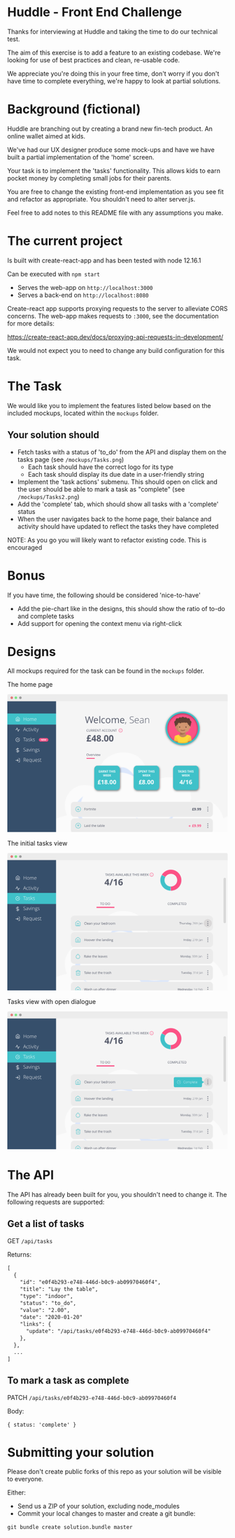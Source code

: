 # Huddle - Front End Challenge

Thanks for interviewing at Huddle and taking the time to do our technical test.

The aim of this exercise is to add a feature to an existing codebase. We're looking for use of best practices and clean, re-usable code.

We appreciate you're doing this in your free time, don't worry if you don't have time to complete everything, we're happy to look at partial solutions.

# Background (fictional)

Huddle are branching out by creating a brand new fin-tech product. An online wallet aimed at kids.

We've had our UX designer produce some mock-ups and have we have built a partial implementation of the 'home' screen.

Your task is to implement the 'tasks' functionality. This allows kids to earn pocket money by completing small jobs for
their parents.

You are free to change the existing front-end implementation as you see fit and refactor as appropriate. You shouldn't
need to alter server.js.

Feel free to add notes to this README file with any assumptions you make.

# The current project

Is built with create-react-app and has been tested with node 12.16.1

Can be executed with `npm start`

* Serves the web-app on `http://localhost:3000`
* Serves a back-end on `http://localhost:8080`

Create-react app supports proxying requests to the server to alleviate CORS concerns. The web-app makes requests to `:3000`,
see the documentation for more details:

https://create-react-app.dev/docs/proxying-api-requests-in-development/

We would not expect you to need to change any build configuration for this task.

# The Task

We would like you to implement the features listed below based on the included mockups, located within the `mockups` folder.

## Your solution should

- Fetch tasks with a status of 'to_do' from the API and display them on the tasks page (see `/mockups/Tasks.png`)
  - Each task should have the correct logo for its type
  - Each task should display its due date in a user-friendly string
- Implement the 'task actions' submenu. This should open on click and the user should be able to mark a task as "complete" (see `/mockups/Tasks2.png`)
- Add the 'complete' tab, which should show all tasks with a 'complete' status
- When the user navigates back to the home page, their balance and activity should have updated to reflect the tasks they have completed

NOTE: As you go you will likely want to refactor existing code. This is encouraged

# Bonus

If you have time, the following should be considered 'nice-to-have'

- Add the pie-chart like in the designs, this should show the ratio of to-do and complete tasks
- Add support for opening the context menu via right-click

# Designs

All mockups required for the task can be found in the `mockups` folder.

The home page

![homepage](/mockups/Home.png)

The initial tasks view

![tasks](/mockups/Tasks.png)

Tasks view with open dialogue

![tasks with open dialogue](/mockups/Tasks2.png)

# The API

The API has already been built for you, you shouldn't need to change it. The following requests are supported:

## Get a list of tasks

GET `/api/tasks`

Returns:

```
[
  {
    "id": "e0f4b293-e748-446d-b0c9-ab09970460f4",
    "title": "Lay the table",
    "type": "indoor",
    "status": "to_do",
    "value": "2.00",
    "date": "2020-01-20"
    "links": {
      "update": "/api/tasks/e0f4b293-e748-446d-b0c9-ab09970460f4"
    },
  },
  ...
]
```

## To mark a task as complete

PATCH `/api/tasks/e0f4b293-e748-446d-b0c9-ab09970460f4`

Body:

```
{ status: 'complete' }
```

# Submitting your solution

Please don't create public forks of this repo as your solution will be visible to everyone.

Either:

- Send us a ZIP of your solution, excluding node_modules
- Commit your local changes to master and create a git bundle:

```
git bundle create solution.bundle master
```
